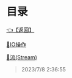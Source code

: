 # 目录  


[👈【返回】](..\--目录--C#高级)  


[📜IO操作](.\IO操作)  

[📜流(Stream)](.\流(Stream))  







> 2023/7/8 2:36:55

